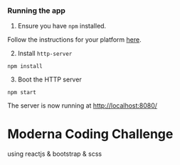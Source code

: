 ### Running the app

1. Ensure you have `npm` installed.

Follow the instructions for your platform [here](https://github.com/npm/npm).

2. Install `http-server`

````
npm install
````

3. Boot the HTTP server

````
npm start
````

The server is now running at [http://localhost:8080/](http://localhost:8080/)

# Moderna Coding Challenge
using reactjs & bootstrap & scss
